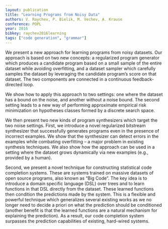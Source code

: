 ```yaml
---
layout: publication
title: "Learning Programs from Noisy Data"
authors: V. Raychev, P. Bielik, M. Vechev, A. Krause
conference: POPL
year: 2016
bibkey: raychev2016learning
tags: ["code generation", "grammar"]
---
```

We present a new approach for learning programs from noisy
datasets. Our approach is based on two new concepts: a regularized
program generator which produces a candidate program based on a
small sample of the entire dataset while avoiding overfitting, and a
dataset sampler which carefully samples the dataset by leveraging
the candidate program’s score on that dataset. The two components
are connected in a continuous feedback-directed loop.

We show how to apply this approach to two settings: one where
the dataset has a bound on the noise, and another without a noise
bound. The second setting leads to a new way of performing
approximate empirical risk minimization on hypotheses classes
formed by a discrete search space.

We then present two new kinds of program synthesizers which
target the two noise settings. First, we introduce a novel regularized
bitstream synthesizer that successfully generates programs even in
the presence of incorrect examples. We show that the synthesizer
can detect errors in the examples while combating overfitting –
a major problem in existing synthesis techniques. We also show
how the approach can be used in a setting where the dataset grows
dynamically via new examples (e.g., provided by a human).

Second, we present a novel technique for constructing statistical
code completion systems. These are systems trained on massive
datasets of open source programs, also known as “Big Code”. The
key idea is to introduce a domain specific language (DSL) over
trees and to learn functions in that DSL directly from the dataset.
These learned functions then condition the predictions made by the
system. This is a flexible and powerful technique which generalizes
several existing works as we no longer need to decide a priori on
what the prediction should be conditioned (another benefit is that
the learned functions are a natural mechanism for explaining the
prediction). As a result, our code completion system surpasses the
prediction capabilities of existing, hard-wired systems.
